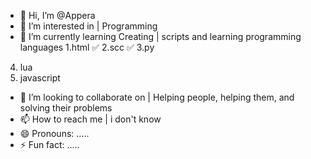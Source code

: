- 👋 Hi, I’m @Appera
- 👀 I’m interested in | Programming
- 🌱 I’m currently learning Creating | scripts and learning programming languages 
1.html ✅
2.scc ✅
3.py
4. lua
5. javascript
  
- 💞️ I’m looking to collaborate on | Helping people, helping them, and solving their problems
- 📫 How to reach me | i don't know
- 😄 Pronouns: .....
- ⚡ Fun fact: .....

<!---
kaidm89/kaidm89 is a ✨ special ✨ repository because its `README.md` (this file) appears on your GitHub profile.
You can click the Preview link to take a look at your changes.
--->

